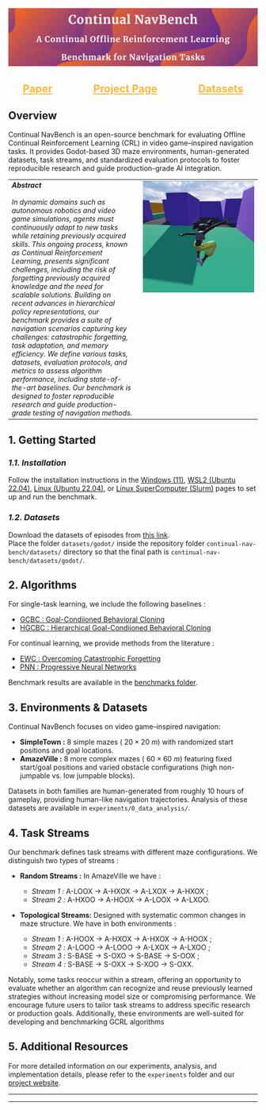<img src="./assets/readme/cover.png" alt="Antmaze" />

<div id="links">
    <div align="center" style="list-style: none;">
        <summary>
            <h2>
                <a href="https://toto.com" style="color:rgba(250, 174, 34, 0.88);">Paper</a>
                &emsp;
                &emsp;
                &emsp;
                <a href="https://sites.google.com/view/continual-nav-bench/home?authuser=2" style="color:rgba(250, 174, 34, 0.88);">Project Page</a>
                &emsp;
                &emsp;
                &emsp;
                <a href="https://drive.google.com/drive/folders/1QHzGofKymDIkoN1_4FlPwLlJ0pFwilUo?usp=sharing" style="color:rgba(250, 174, 34, 0.88);">Datasets</a>
            </h2>
        </summary>
  </div>
</div>

## Overview

Continual NavBench is an open-source benchmark for evaluating Offline Continual Reinforcement Learning (CRL) in video game–inspired navigation tasks. It provides Godot-based 3D maze environments, human-generated datasets, task streams, and standardized evaluation protocols to foster reproducible research and guide production-grade AI integration.

<table style="width:100%; border:none;">
  <tr>
    <td style="width:50%; vertical-align:top; padding-right:1em; font-style: italic;">
      <strong>Abstract</strong><br><br>
      In dynamic domains such as autonomous robotics and video game simulations, agents must continuously adapt to new tasks while retaining previously acquired skills. This ongoing process, known as Continual Reinforcement Learning, presents significant challenges, including the risk of forgetting previously acquired knowledge and the need for scalable solutions. Building on recent advances in hierarchical policy representations, our benchmark provides a suite of navigation scenarios capturing key challenges: catastrophic forgetting, task adaptation, and memory efficiency. We define various tasks, datasets, evaluation protocols, and metrics to assess algorithm performance, including state-of-the-art baselines. Our benchmark is designed to foster reproducible research and guide production-grade testing of navigation methods.
    </td>
    <td style="width:45%; vertical-align:top;">
        <img src="./assets/readme/visu.gif" alt="Visualization" style="width:100%; aspect-ratio:1/1; object-fit:cover;" />
    </td>
  </tr>
</table>

## **1. Getting Started**

### *1.1. Installation*

Follow the installation instructions in the [Windows (11)](./installation/WINDOWS.md), [WSL2 (Ubuntu 22.04)](./installation/WSL.md), [Linux (Ubuntu 22.04)](./installation/LINUX.md), or [Linux SuperComputer (Slurm)](./installation/SUPER.md) pages to set up and run the benchmark.

### *1.2. Datasets*

Download the datasets of episodes from [this link](https://drive.google.com/drive/folders/1QHzGofKymDIkoN1_4FlPwLlJ0pFwilUo?usp=sharing).  
Place the folder `datasets/godot/` inside the repository folder `continual-nav-bench/datasets/` directory so that the final path is `continual-nav-bench/datasets/godot/`.

## **2. Algorithms**

For single-task learning, we include the following baselines :

- [GCBC : Goal-Condiioned Behavioral Cloning](./articles/singletask/GCBC.pdf)
- [HGCBC : Hierarchical Goal-Condiioned Behavioral Cloning](./articles/singletask/HGCBC.pdf)

For continual learning, we provide methods from the literature :

- [EWC : Overcoming Catastrophic Forgetting](./articles/continual/EWC.pdf)
- [PNN : Progressive Neural Networks](./articles/continual/PNN.pdf)

Benchmark results are available in the [benchmarks folder](./benchmarks/CONTINUAL.md).

## **3. Environments & Datasets**

Continual NavBench focuses on video game–inspired navigation:

- **SimpleTown :** 8 simple mazes ( $20\times20\ m$) with randomized start positions and goal locations.
- **AmazeVille :** 8 more complex mazes ( $60\times60\ m$) featuring fixed start/goal positions and varied obstacle configurations (high non-jumpable vs. low jumpable blocks).

Datasets in both families are human-generated from roughly $10$ hours of gameplay, providing human-like navigation trajectories. Analysis of these datasets are available in `experiments/0_data_analysis/`.

## **4. Task Streams**

Our benchmark defines task streams with different maze configurations. We distinguish two types of streams :

- **Random Streams :** In AmazeVille we have :
    - *Stream 1 :* A-LOOX → A-HXOX → A-LXOX → A-HXOX ;
    - *Stream 2 :* A-HXOO → A-HOOX → A-LOOX → A-LXOO.

- **Topological Streams:** Designed with systematic common
changes in maze structure. We have in both environments :
    - *Stream 1 :* A-HOOX → A-HXOX → A-HXOX → A-HOOX ;
    - *Stream 2 :* A-LOOO → A-LOOO → A-LXOX → A-LXOO ;
    - *Stream 3 :* S-BASE → S-OXO → S-BASE → S-OOX ;
    - *Stream 4 :* S-BASE → S-OXX → S-XOO → S-OXX.

Notably, some tasks reoccur within a stream, offering an opportunity to evaluate whether an algorithm can recognize and reuse previously learned strategies without increasing model size or compromising performance. We encourage future users to tailor task streams to address specific research or production goals. Additionally, these environments are well-suited for developing and benchmarking GCRL algorithms

## **5. Additional Resources**

For more detailed information on our experiments, analysis, and implementation details, please refer to the `experiments` folder and our [project website](https://sites.google.com/view/continual-nav-bench/).

---
---

